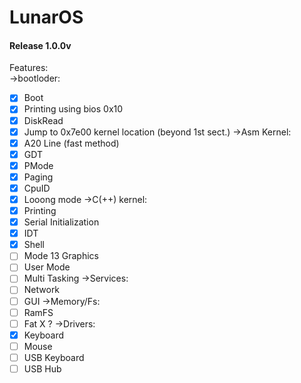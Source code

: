 # LunarOS
#### Release 1.0.0v

Features:<br>
->bootloder:<br>
- [X] Boot
- [X] Printing using bios 0x10
- [X] DiskRead
- [X] Jump to 0x7e00 kernel location (beyond 1st sect.)
->Asm Kernel:<br>
- [X] A20 Line (fast method)
- [X] GDT
- [X] PMode
- [X] Paging
- [X] CpuID
- [X] Looong mode
->C(++) kernel:<br>
- [X] Printing
- [X] Serial Initialization
- [X] IDT
- [X] Shell
- [ ] Mode 13 Graphics
- [ ] User Mode
- [ ] Multi Tasking
->Services:<br>
- [ ] Network
- [ ] GUI
->Memory/Fs:<br>
- [ ] RamFS
- [ ] Fat X ?
->Drivers:<br>
- [X] Keyboard
- [ ] Mouse
- [ ] USB Keyboard
- [ ] USB Hub
